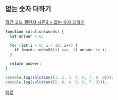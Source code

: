 ## 없는 숫자 더하기

[월간 코드 챌린지 시즌3 > 없는 숫자 더하기](https://programmers.co.kr/learn/courses/30/lessons/86051)

```js
function solution(words) {
  let answer = 0;

  for (let i = 0; i < 10; i++) {
    if (words.indexOf(i) === -1) answer += i;
  }

  return answer;
}

console.log(solution([1, 2, 3, 4, 6, 7, 8, 0]));
console.log(solution([5, 8, 4, 0, 6, 7, 9]));
```

[뒤로](https://github.com/SeongYongLee/TIL/tree/main/Algorithm/Programmers)
